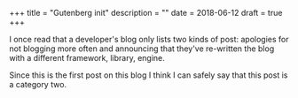 +++
title =  "Gutenberg init"
description = ""
date = 2018-06-12
draft = true
+++

I once read that a developer's blog only lists two kinds of post: apologies for not blogging more often and announcing that they've re-written the blog with a different framework, library, engine.

<!-- more -->

Since this is the first post on this blog I think I can safely say that this post is a category two.
